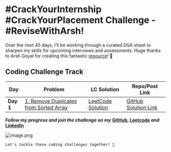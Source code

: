 # #CrackYourInternship #CrackYourPlacement Challenge - #ReviseWithArsh!

Over the next 45 days, I’ll be working through a curated DSA sheet to sharpen my skills for upcoming interviews and assessments.
Huge thanks to Arsh Goyal for creating this fantastic [resource](https://lnkd.in/d35yKrSW)! 🙌

## Coding Challenge Track

| Day   | Problem                                | LC Solution                                                                                  | Repo/Post Link                                   |
|-------|----------------------------------------|----------------------------------------------------------------------------------------------|--------------------------------------------------|
| **Day 1** | [1. Remove Duplicates from Sorted Array](https://leetcode.com/problems/remove-duplicates-from-sorted-array/) | [LeetCode Solution](https://leetcode.com/problems/remove-duplicates-from-sorted-array/solutions/5524617/best-solution-challenge-day-1-revisewitharsh) | [GitHub Solution Link](https://lnkd.in/d5cCCP-9)|

<!--
|       | Example Question 1                    | [LeetCode Solution](#)                                                                       | [GitHub Repo](#) | [Post Link](#)                   |
| **Day 2** | Example Question 2                    | [LeetCode Solution](#)                                                                       | [GitHub Repo](#) | [Post Link](#)                   |
|       | Example Question 3                    | [LeetCode Solution](#)                                                                       | [GitHub Repo](#) | [Post Link](#)                   |
| **Day 3** | Example Question 4                    | [LeetCode Solution](#)                                                                       | [GitHub Repo](#) | [Post Link](#)                   |
|       | Example Question 5                    | [LeetCode Solution](#)                                                                       | [GitHub Repo](#) | [Post Link](#)                   |
| **Day 4** | Example Question 6                    | [LeetCode Solution](#)                                                                       | [GitHub Repo](#) | [Post Link](#)                   |
|       | Example Question 7                    | [LeetCode Solution](#)                                                                       | [GitHub Repo](#) | [Post Link](#)                   |
-->
<!-- Add more days and questions as needed -->


***Follow my progress and join the challenge on my*** **[GitHub](https://github.com/nandini-gangrade/DSA-Sheet), [Leetcode](https://leetcode.com/problems/remove-duplicates-from-sorted-array/solutions/5524617/best-solution-challenge-day-1-revisewitharsh) *and* [LinkedIn](https://www.linkedin.com/feed/update/urn:li:activity:7221580562367414272/)** 

![image.png](https://assets.leetcode.com/users/images/dd42a649-e1d9-4b22-9eb8-add015c24468_1721761764.4795635.png)

`Let's tackle these coding challenges together! 🚀
`
